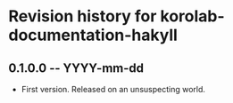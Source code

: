 # Revision history for korolab-documentation-hakyll

## 0.1.0.0 -- YYYY-mm-dd

* First version. Released on an unsuspecting world.
